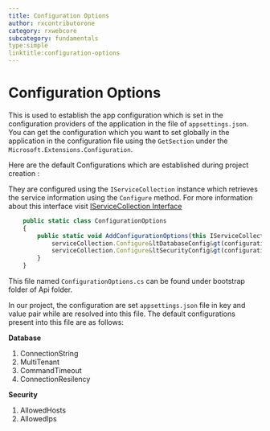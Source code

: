 ```yaml
---
title: Configuration Options
author: rxcontributorone
category: rxwebcore
subcategory: fundamentals
type:simple
linktitle:configuration-options
--- 
```


# Configuration Options
This is used to establish the app configuration which is set in the configuration providers of the application in the file of `appsettings.json`. 
You can get the configuration which you want to set globally in the application in the configuration file using the `GetSection` under the `Microsoft.Extensions.Configuration`. 

Here are the default Configurations which are established during project creation :

They are configured using the `IServiceCollection` instance which retrieves the service information using the `Configure` method. For more information about this interface visit <a class="redirect-link" href="https://docs.microsoft.com/en-us/dotnet/api/microsoft.extensions.dependencyinjection.iservicecollection?view=dotnet-plat-ext-3.1">IServiceCollection Interface</a>

````js
    public static class ConfigurationOptions
    {
        public static void AddConfigurationOptions(this IServiceCollection serviceCollection, IConfiguration configuration) {
            serviceCollection.Configure&ltDatabaseConfig&gt(configuration.GetSection("Database"));
			serviceCollection.Configure&ltSecurityConfig&gt(configuration.GetSection("Security"));
        }
    }
````

This file named `ConfigurationOptions.cs` can be found under bootstrap folder of Api folder.

In our project, the configuration are set `appsettings.json` file in key and value pair while are resolved into this file.
The default configurations present into this file are as follows:

<b>Database</b>
 <ol class="bullet-list-ordered">
  <li>ConnectionString</li> 
  <li>MultiTenant</li>
  <li>CommandTimeout</li>
  <li>ConnectionResilency</li>
</ol>  

<b>Security</b>
 <ol class="bullet-list-ordered">
  <li>AllowedHosts</li> 
  <li>AllowedIps</li>
</ol>  